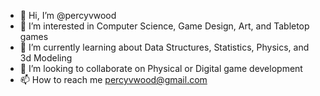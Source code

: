 - 👋 Hi, I’m @percyvwood
- 👀 I’m interested in Computer Science, Game Design, Art, and Tabletop games
- 🌱 I’m currently learning about Data Structures, Statistics, Physics, and 3d Modeling
- 💞️ I’m looking to collaborate on Physical or Digital game development
- 📫 How to reach me percyvwood@gmail.com

<!---
percyvwood/percyvwood is a ✨ special ✨ repository because its `README.md` (this file) appears on your GitHub profile.
You can click the Preview link to take a look at your changes.
--->
